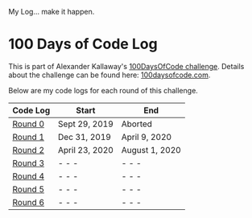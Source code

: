 <!-- markdownlint-disable MD022 MD024 MD032 MD033 -->

My Log... make it happen. 

# 100 Days of Code Log
This is part of Alexander Kallaway's [100DaysOfCode challenge](https://github.com/Kallaway/100-days-of-code). Details about the challenge can be found here: [100daysofcode.com](http://100daysofcode.com/).

Below are my code logs for each round of this challenge.

| Code Log | Start | End |
| --- | --- | --- |
| [Round 0](log1.html) | Sept 29, 2019 | 	Aborted |
| [Round 1](log2.html) | Dec 31, 2019  | April 9, 2020  |
| [Round 2](log3.html) | April 23, 2020  | August 1, 2020  |
| [Round 3](log5.html)| - - -  | - - -  |
| [Round 4](log5.html) | - - -  | - - -  |
| [Round 5](log5.html) | - - -  | - - -  |
| [Round 6](log6.html) | - - -  | - - -  |